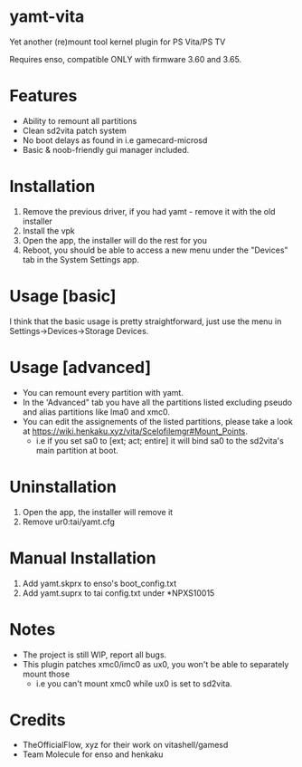 # yamt-vita
Yet another (re)mount tool kernel plugin for PS Vita/PS TV

Requires enso, compatible ONLY with firmware 3.60 and 3.65.

# Features
 - Ability to remount all partitions
 - Clean sd2vita patch system
 - No boot delays as found in i.e gamecard-microsd
 - Basic & noob-friendly gui manager included.

# Installation
 1) Remove the previous driver, if you had yamt - remove it with the old installer
 2) Install the vpk
 3) Open the app, the installer will do the rest for you
 4) Reboot, you should be able to access a new menu under the "Devices" tab in the System Settings app.
 
# Usage [basic]
 I think that the basic usage is pretty straightforward, just use the menu in Settings->Devices->Storage Devices.
 
# Usage [advanced]
 - You can remount every partition with yamt.
 - In the 'Advanced" tab you have all the partitions listed excluding pseudo and alias partitions like lma0 and xmc0.
 - You can edit the assignements of the listed partitions, please take a look at https://wiki.henkaku.xyz/vita/SceIofilemgr#Mount_Points.
   - i.e if you set sa0 to [ext; act; entire] it will bind sa0 to the sd2vita's main partition at boot.
 
# Uninstallation
 1) Open the app, the installer will remove it
 2) Remove ur0:tai/yamt.cfg

# Manual Installation
 1) Add yamt.skprx to enso's boot_config.txt
 2) Add yamt.suprx to tai config.txt under \*NPXS10015
 
# Notes
 - The project is still WIP, report all bugs.
 - This plugin patches xmc0/imc0 as ux0, you won't be able to separately mount those
   - i.e you can't mount xmc0 while ux0 is set to sd2vita.
  
 # Credits
  - TheOfficialFlow, xyz for their work on vitashell/gamesd
  - Team Molecule for enso and henkaku
